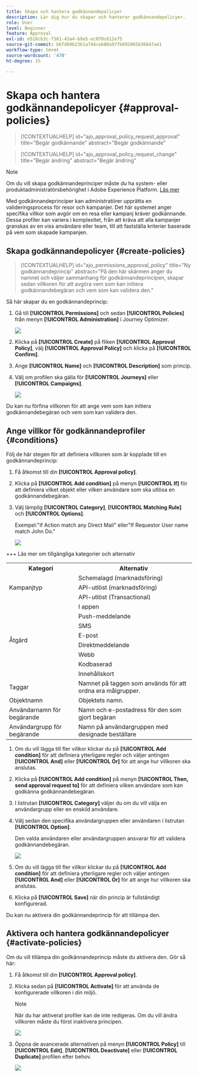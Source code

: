 ```yaml
---
title: Skapa och hantera godkännandepolicyer
description: Lär dig hur du skapar och hanterar godkännandepolicyer.
role: User
level: Beginner
feature: Approval
exl-id: e518cb3c-f361-43a4-b9a5-ec070c612e75
source-git-commit: b6fd60b23b1a744ceb80a97fb092065b36847a41
workflow-type: tm+mt
source-wordcount: '478'
ht-degree: 1%

---
```


# Skapa och hantera godkännandepolicyer {#approval-policies}


>[!CONTEXTUALHELP]
>id="ajo_approval_policy_request_approval"
>title="Begär godkännande"
>abstract="Begär godkännande"

>[!CONTEXTUALHELP]
>id="ajo_approval_policy_request_change"
>title="Begär ändring"
>abstract="Begär ändring"


>[!NOTE]
>
>Om du vill skapa godkännandeprinciper måste du ha system- eller produktadministratörsbehörighet i Adobe Experience Platform. [Läs mer](https://experienceleague.adobe.com/en/docs/experience-platform/access-control/home)

Med godkännandeprinciper kan administratörer upprätta en valideringsprocess för resor och kampanjer. Det här systemet anger specifika villkor som avgör om en resa eller kampanj kräver godkännande. Dessa profiler kan variera i komplexitet, från att kräva att alla kampanjer granskas av en viss användare eller team, till att fastställa kriterier baserade på vem som skapade kampanjen.

## Skapa godkännandepolicyer {#create-policies}

>[!CONTEXTUALHELP]
>id="ajo_permissions_approval_policy"
>title="Ny godkännandeprincip"
>abstract="På den här skärmen anger du namnet och väljer sammanhang för godkännandeprincipen, skapar sedan villkoren för att avgöra vem som kan initiera godkännandebegäran och vem som kan validera den."

Så här skapar du en godkännandeprincip:

1. Gå till **[!UICONTROL Permissions]** och sedan **[!UICONTROL Policies]** från menyn **[!UICONTROL Administration]** i Journey Optimizer.

   ![](assets/policy_create_1.png)

1. Klicka på **[!UICONTROL Create]** på fliken **[!UICONTROL Approval Policy]**, välj **[!UICONTROL Approval Policy]** och klicka på **[!UICONTROL Confirm]**.

1. Ange **[!UICONTROL Name]** och **[!UICONTROL Description]** som princip.

1. Välj om profilen ska gälla för **[!UICONTROL Journeys]** eller **[!UICONTROL Campaigns]**.

   ![](assets/policy_create_2.png)

Du kan nu förfina villkoren för att ange vem som kan initiera godkännandebegäran och vem som kan validera den.

## Ange villkor för godkännandeprofiler {#conditions}

Följ de här stegen för att definiera villkoren som är kopplade till en godkännandeprincip:

1. Få åtkomst till din **[!UICONTROL Approval policy]**.

1. Klicka på **[!UICONTROL Add condition]** på menyn **[!UICONTROL If]** för att definiera vilket objekt eller vilken användare som ska utlösa en godkännandebegäran.

1. Välj lämplig **[!UICONTROL Category]**, **[!UICONTROL Matching Rule]** och **[!UICONTROL Options]**.

   Exempel:&quot;if Action match any Direct Mail&quot; eller&quot;If Requestor User name match John Do.&quot;

   ![](assets/policy_condition_1.png)

+++ Läs mer om tillgängliga kategorier och alternativ
   <table>
    <tr>
      <th>Kategori</th>
      <th>Alternativ</th>
    </tr>
    <tr>
      <td rowspan="3">Kampanjtyp</td>
      <td>Schemalagd (marknadsföring)</td>
    </tr>
    <tr>
    <td>API-utlöst (marknadsföring)</td>
    </tr>
    <tr>
    <td>API-utlöst (Transactional)</td>
    </tr>
    <tr>
    <td rowspan="8">Åtgärd</td>
    <td>I appen</td>
    </tr>
    <tr>
    <td>Push-meddelande</td>
   </tr>
    <tr>
    <td>SMS</td>
    </tr>
    <tr>
    <td>E-post</td>
    </tr>
    <tr>
    <td>Direktmeddelande</td>
    </tr>
    <tr>
    <td>Webb</td>
    </tr>
    <tr>
    <td>Kodbaserad</td>
    </tr>
    <tr>
    <td>Innehållskort</td>
    </tr>
    <tr>
    <td>Taggar</td>
    <td>Namnet på taggen som används för att ordna era målgrupper. </td>
    </tr>
    <tr>
    <td>Objektnamn</td>
    <td>Objektets namn.</td>
    </tr>
    <tr>
    <td>Användarnamn för begärande</td>
    <td>Namn och e-postadress för den som gjort begäran</td>
    </tr>
    <tr>
    <td>Användargrupp för begärande</td>
    <td>Namn på användargruppen med designade beställare</td>
    </tr>
    </table>


1. Om du vill lägga till fler villkor klickar du på **[!UICONTROL Add condition]** för att definiera ytterligare regler och väljer antingen **[!UICONTROL And]** eller **[!UICONTROL Or]** för att ange hur villkoren ska anslutas.

1. Klicka på **[!UICONTROL Add condition]** på menyn **[!UICONTROL Then, send approval request to]** för att definiera vilken användare som kan godkänna godkännandebegäran.

1. I listrutan **[!UICONTROL Category]** väljer du om du vill välja en användargrupp eller en enskild användare.

1. Välj sedan den specifika användargruppen eller användaren i listrutan **[!UICONTROL Option]**.

   Den valda användaren eller användargruppen ansvarar för att validera godkännandebegäran.

   ![](assets/policy_condition_2.png)

1. Om du vill lägga till fler villkor klickar du på **[!UICONTROL Add condition]** för att definiera ytterligare regler och väljer antingen **[!UICONTROL And]** eller **[!UICONTROL Or]** för att ange hur villkoren ska anslutas.

1. Klicka på **[!UICONTROL Save]** när din princip är fullständigt konfigurerad.

Du kan nu aktivera din godkännandeprincip för att tillämpa den.

## Aktivera och hantera godkännandepolicyer {#activate-policies}

Om du vill tillämpa din godkännandeprincip måste du aktivera den. Gör så här:

1. Få åtkomst till din **[!UICONTROL Approval policy]**.

1. Klicka sedan på **[!UICONTROL Activate]** för att använda de konfigurerade villkoren i din miljö.

   >[!NOTE]
   >
   >När du har aktiverat profiler kan de inte redigeras. Om du vill ändra villkoren måste du först inaktivera principen.

   ![](assets/policy_activate_1.png)

1. Öppna de avancerade alternativen på menyn **[!UICONTROL Policy]** till **[!UICONTROL Edit]**, **[!UICONTROL Deactivate]** eller **[!UICONTROL Duplicate]** profilen efter behov.

   ![](assets/policy_activate_2.png)
